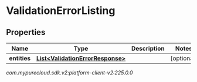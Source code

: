 # ValidationErrorListing


## Properties

| Name | Type | Description | Notes |
| ------------ | ------------- | ------------- | ------------- |
| **entities** | [**List&lt;ValidationErrorResponse&gt;**](ValidationErrorResponse) |  |  [optional] |




_com.mypurecloud.sdk.v2:platform-client-v2:225.0.0_
